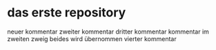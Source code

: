 # das erste repository
neuer kommentar
zweiter kommentar
dritter kommentar
kommentar im zweiten zweig
beides wird übernommen
vierter kommentar

